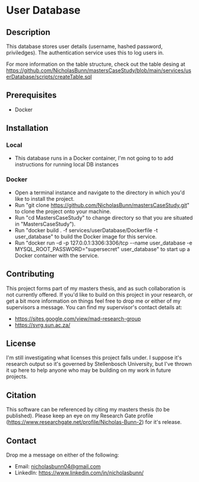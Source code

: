 # **User Database**

## **Description**

This database stores user details (username, hashed password, priviledges). The authentication service uses this to log users in.

For more information on the table structure, check out the table desing at https://github.com/NicholasBunn/mastersCaseStudy/blob/main/services/userDatabase/scripts/createTable.sql

## **Prerequisites**

- Docker

## **Installation**

### **Local**

- This database runs in a Docker container, I'm not going to to add instructions for running local DB instances

### **Docker**

- Open a terminal instance and navigate to the directory in which you'd like to install the project.
- Run "git clone https://github.com/NicholasBunn/mastersCaseStudy.git" to clone the project onto your machine.
- Run "cd MastersCaseStudy" to change directory so that you are situated in "MastersCaseStudy").
- Run "docker build . -f services/userDatabase/Dockerfile -t user_database" to build the Docker image for this service.
- Run "docker run -d -p 127.0.0.1:3306:3306/tcp --name user_database -e MYSQL_ROOT_PASSWORD="supersecret" user_database" to start up a Docker container with the service.

## **Contributing**

This project forms part of my masters thesis, and as such collaboration is not currently offered. If you'd like to build on this project in your research, or get a bit more information on things feel free to drop me or either of my supervisors a message. You can find my supervisor's contact details at:

- https://sites.google.com/view/mad-research-group
- https://svrg.sun.ac.za/

## **License**

I'm still investigating what licenses this project falls under. I suppose it's research output so it's governed by Stellenbosch University, but I've thrown it up here to help anyone who may be building on my work in future projects.

## **Citation**

This software can be referenced by citing my masters thesis (to be published). Please keep an eye on my Research Gate profile (https://www.researchgate.net/profile/Nicholas-Bunn-2) for it's release.

## **Contact**

Drop me a message on either of the following:

- Email: nicholasbunn04@gmail.com
- LinkedIn: https://www.linkedin.com/in/nicholasbunn/
